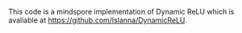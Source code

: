 ﻿This code is a mindspore implementation of Dynamic ReLU which is avaliable at https://github.com/Islanna/DynamicReLU.
